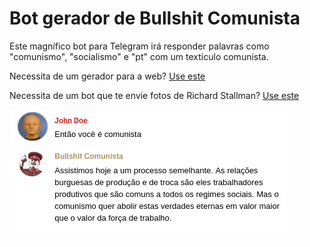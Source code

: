 # Bot gerador de Bullshit Comunista

Este magnífico bot para Telegram irá responder palavras como "comunismo", "socialismo" e "pt" com um textículo comunista.

Necessita de um gerador para a web? [Use este](https://github.com/asgunzi/BullshitComunista)

Necessita de um bot que te envie fotos de Richard Stallman? [Use este](https://github.com/jcanabarro/StallmanBot)

![Communism](res/bullshit_example.jpg)
